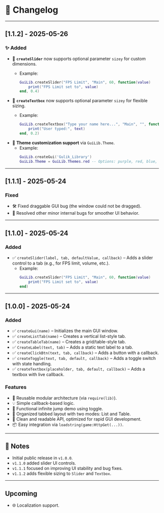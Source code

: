 # 📜 Changelog

---

## \[1.1.2] - 2025-05-26

### ✨ Added

* 🔧 **`createSlider`** now supports optional parameter `sizey` for custom dimensions.

  * Example:

    ```lua
    GuiLib.createSlider("FPS Limit", "Main", 60, function(value)
        print("FPS Limit set to", value)
    end, 0.4)
    ```

* 🔧 **`createTextbox`** now supports optional parameter `sizey` for flexible sizing.

  * Example:

    ```lua
    GuiLib.createTextbox("Type your name here...", "Main", "", function(text)
        print("User typed:", text)
    end, 0.2)
    ```

- 🎨 **Theme customization support** via `GuiLib.Theme`.
  - Example:
    ```lua
    GuiLib.createGui('Gulik_Library')
    GuiLib.Theme = GuiLib.Themes.red -- Options: purple, red, blue, green, orange, pink, gray, white, black
    ```
---

## [1.1.1] - 2025-05-24

### Fixed

- 🛠️ Fixed draggable GUI bug (the window could not be dragged).
- 🐞 Resolved other minor internal bugs for smoother UI behavior.

---

## [1.1.0] - 2025-05-24

### Added

- ✅ `createSlider(label, tab, defaultValue, callback)` – Adds a slider control to a tab (e.g., for FPS limit, volume, etc.).
  - Example:  
    ```lua
    GuiLib.createSlider("FPS Limit", "Main", 60, function(value)
        print("FPS Limit set to", value)
    end)
    ```

---

## [1.0.0] - 2025-05-24

### Added

- ✅ `createGui(name)` – Initializes the main GUI window.
- ✅ `createListTab(name)` – Creates a vertical list-style tab.
- ✅ `createTableTab(name)` – Creates a grid/table-style tab.
- ✅ `CreateLabel(text, tab)` – Adds a static text label to a tab.
- ✅ `createClickBtn(text, tab, callback)` – Adds a button with a callback.
- ✅ `createToggle(text, tab, default, callback)` – Adds a toggle switch with state handling.
- ✅ `createTextbox(placeholder, tab, default, callback)` – Adds a textbox with live callback.

### Features

- 🔁 Reusable modular architecture (via `require(lib)`).
- 💡 Simple callback-based logic.
- 🧪 Functional infinite jump demo using toggle.
- 🧩 Organized tabbed layout with two modes: List and Table.
- 🧼 Clean and readable API, optimized for rapid GUI development.
- 📦 Easy integration via `loadstring(game:HttpGet(...))`.

---

## 📌 Notes

- Initial public release in `v1.0.0`.
- `v1.1.0` added slider UI controls.
- `v1.1.1` focused on improving UI stability and bug fixes.
- `v1.1.2` adds flexible sizing to `Slider` and `Textbox`.
---

## Upcoming

- 🌐 Localization support.
